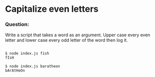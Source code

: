 # Capitalize even letters

### Question:


Write a script that takes a word as an argument. Upper case every even letter and lower case every odd letter of the word then log it.


```

$ node index.js fish
fIsH

$ node index.js baratheon
bArAtHeOn
```